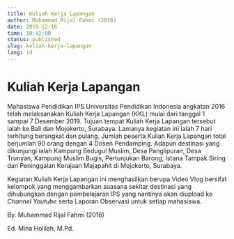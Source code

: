 ```yaml
---
title: Kuliah Kerja Lapangan
author: Muhammad Rijal Fahmi (2016)
date: 2019-12-16
time: 10:42:00
status: published
slug: kuliah-kerja-lapangan
lang: id
---
```


# Kuliah Kerja Lapangan

Mahasiswa Pendidikan IPS Universitas Pendidikan Indonesia angkatan 2016 telah melaksanakan Kuliah Kerja Lapangan (KKL) mulai dari tanggal 1 sampai 7 Desember 2019. Tujuan tempat Kuliah Kerja Lapangan tersebut ialah ke Bali dan Mojokerto, Surabaya. Lamanya kegiatan ini ialah 7 hari  terhitung berangkat dan pulang. Jumlah peserta Kuliah Kerja Lapangan total berjumlah 90 orang dengan 4 Dosen Pendamping. Adapun destinasi yang dikunjungi ialah Kampung Bedugul Muslim, Desa Panglipuran, Desa Trunyan, Kampung Muslim Bugis, Pertunjukan Barong, Istana Tampak Siring dan Peninggalan Kerajaan Majapahit di Mojokerto, Surabaya.

Kegiatan Kuliah Kerja Lapangan ini menghasilkan berupa Video Vlog bersifat kelompok yang menggambarkan suasana sekitar destinasi yang dihubungkan dengan pembelajaran IPS yang nantinya akan diupload ke _Channel Youtube_ serta Laporan Observasi untuk setiap mahasiswa.

By. Muhammad Rijal Fahmi (2016)

Ed. Mina Holilah, M.Pd.